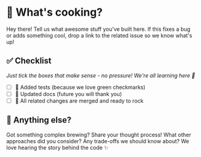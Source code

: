 # 🚀 What's cooking?

Hey there! Tell us what awesome stuff you've built here. If this fixes a bug or adds something cool, drop a link to the related issue so we know what's up! 

## ✅ Checklist

*Just tick the boxes that make sense - no pressure! We're all learning here 🤘*

- [ ] 🧪 Added tests (because we love green checkmarks)
- [ ] 📝 Updated docs (future you will thank you)
- [ ] 🔗 All related changes are merged and ready to rock

## 💭 Anything else?

Got something complex brewing? Share your thought process! What other approaches did you consider? Any trade-offs we should know about? We love hearing the story behind the code ✨